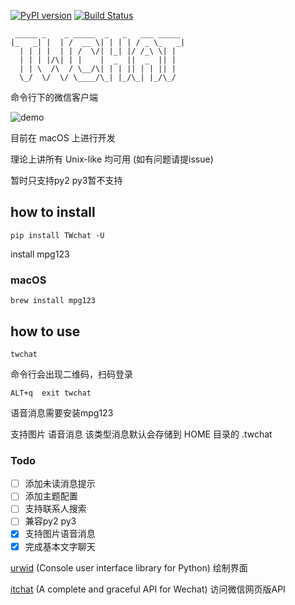 [![PyPI version](https://badge.fury.io/py/TWchat.svg)](https://badge.fury.io/py/TWchat) [![Build Status](https://travis-ci.org/huanglizhuo/TWchat.svg?branch=master)](https://travis-ci.org/huanglizhuo/TWchat)

```Text
 _____ _    _ _____  _   _   ___ _____ 
|_   _| |  | /  __ \| | | | / _ \_   _|
  | | | |  | | /  \/| |_| |/ /_\ \| |  
  | | | |/\| | |    |  _  ||  _  || |  
  | | \  /\  / \__/\| | | || | | || |  
  \_/  \/  \/ \____/\_| |_/\_| |_/\_/  
```

命令行下的微信客户端

![demo](./TWchat/demo.gif "demo")

目前在 macOS 上进行开发

理论上讲所有 Unix-like 均可用 (如有问题请提issue)

暂时只支持py2
py3暂不支持

## how to install 

```
pip install TWchat -U
```

install mpg123
 
### macOS

```
brew install mpg123
```

## how to use

```
twchat
```

命令行会出现二维码，扫码登录

``` 
ALT+q  exit twchat
```

语音消息需要安装mpg123

支持图片 语音消息 该类型消息默认会存储到 HOME 目录的 .twchat

### Todo

- [ ] 添加未读消息提示
- [ ] 添加主题配置
- [ ] 支持联系人搜索
- [ ] 兼容py2 py3
- [x] 支持图片语音消息
- [x] 完成基本文字聊天

[urwid](https://github.com/urwid/urwid) (Console user interface library for Python) 绘制界面

[itchat](https://github.com/littlecodersh/ItChat) (A complete and graceful API for Wechat) 访问微信网页版API
